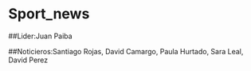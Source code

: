 # Sport_news

##Lider:Juan Paiba

##Noticieros:Santiago Rojas, David Camargo, Paula Hurtado, Sara Leal, David Perez
